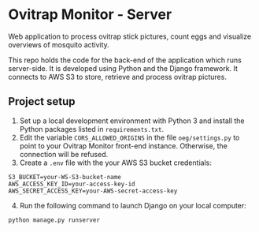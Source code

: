 # Ovitrap Monitor - Server

Web application to process ovitrap stick pictures, count eggs and visualize overviews of mosquito activity.

This repo holds the code for the back-end of the application which runs server-side. It is developed using Python and the Django framework. It connects to AWS S3 to store, retrieve and process ovitrap pictures.

## Project setup

1. Set up a local development environment with Python 3 and install the Python packages listed in `requirements.txt`.
2. Edit the variable `CORS_ALLOWED_ORIGINS` in the file `oeg/settings.py` to point to your Ovitrap Monitor front-end instance. Otherwise, the connection will be refused.
3. Create a `.env` file with the your AWS S3 bucket credentials:
```
S3_BUCKET=your-WS-S3-bucket-name
AWS_ACCESS_KEY_ID=your-access-key-id
AWS_SECRET_ACCESS_KEY=your-AWS-secret-access-key
```
4. Run the following command to launch Django on your local computer:
```
python manage.py runserver
```
